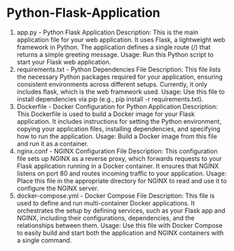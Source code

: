 # Python-Flask-Application

1. app.py - Python Flask Application
Description: This is the main application file for your web application. It uses Flask, a lightweight web framework in Python. The application defines a single route (/) that returns a simple greeting message.
Usage: Run this Python script to start your Flask web application.
2. requirements.txt - Python Dependencies File
Description: This file lists the necessary Python packages required for your application, ensuring consistent environments across different setups. Currently, it only includes flask, which is the web framework used.
Usage: Use this file to install dependencies via pip (e.g., pip install -r requirements.txt).
3. Dockerfile - Docker Configuration for Python Application
Description: This Dockerfile is used to build a Docker image for your Flask application. It includes instructions for setting the Python environment, copying your application files, installing dependencies, and specifying how to run the application.
Usage: Build a Docker image from this file and run it as a container.
4. nginx.conf - NGINX Configuration File
Description: This configuration file sets up NGINX as a reverse proxy, which forwards requests to your Flask application running in a Docker container. It ensures that NGINX listens on port 80 and routes incoming traffic to your application.
Usage: Place this file in the appropriate directory for NGINX to read and use it to configure the NGINX server.
5. docker-compose.yml - Docker Compose File
Description: This file is used to define and run multi-container Docker applications. It orchestrates the setup by defining services, such as your Flask app and NGINX, including their configurations, dependencies, and the relationships between them.
Usage: Use this file with Docker Compose to easily build and start both the application and NGINX containers with a single command.

